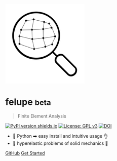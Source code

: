 <img src="images/felupe_logo.png" width="250px"/>

# felupe <small>beta</small>

> Finite Element Analysis

[![PyPI version shields.io](https://img.shields.io/pypi/v/felupe.svg)](https://pypi.python.org/pypi/felupe/) [![License: GPL v3](https://img.shields.io/badge/License-GPLv3-blue.svg)](https://www.gnu.org/licenses/gpl-3.0) [![DOI](https://zenodo.org/badge/360657894.svg)](https://zenodo.org/badge/latestdoi/360657894)

- :100: Python :arrow_right: easy install and intuitive usage :ok_hand:
- :steam_locomotive: hyperelastic problems of solid mechanics :page_with_curl:

[GitHub](https://github.com/adtzlr/felupe)
[Get Started](#felupe)